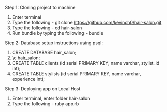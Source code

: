Step 1: Cloning project to machine

1. Enter terminal
2. Type the following - git clone https://github.com/kevinch0/hair-salon.git
3. Type the following - cd hair-salon
4. Run bundle by typing the following - bundle

Step 2: Database setup instructions using psql:

1. CREATE DATABASE hair_salon;
2. \c hair_salon;
3. CREATE TABLE clients (id serial PRIMARY KEY, name varchar, stylist_id int);
4. CREATE TABLE stylists (id serial PRIMARY KEY, name varchar, experience int);

Step 3: Deploying app on Local Host

1. Enter terminal, enter folder hair-salon
2. Type the following - ruby app.rb
